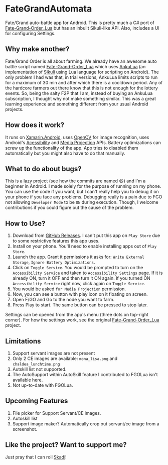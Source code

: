 # FateGrandAutomata
Fate/Grand auto-battle app for Android.
This is pretty much a C# port of [Fate-Grand-Order_Lua][FGOLua] but has an inbuilt Sikuli-like API.
Also, includes a UI for configuring Settings.

## Why make another?
Fate/Grand Order is all about farming.
We already have an awesome auto battle script named [Fate-Grand-Order_Lua][FGOLua] which uses [AnkuLua](https://ankulua.boards.net/) (an implementation of [Sikuli](http://doc.sikuli.org/sikuli-script-index.html) using Lua language for scripting on Android).
The only problem I had was that, in trial versions, AnkuLua limits scripts to run for a maximum of 30 min and after which there is a cooldown period.
Any of the hardcore farmers out there know that this is not enough for the lottery events.
So, being the salty F2P that I am, instead of buying an AnkuLua subscription, I thought why not make something similar.
This was a great learning experience and something different from your usual Android projects.

## How does it work?
It runs on [Xamarin.Android](https://docs.microsoft.com/en-us/xamarin/android/), uses [OpenCV](https://opencv.org/) for image recognition, uses Android's [Acessibility](https://developer.android.com/guide/topics/ui/accessibility) and [Media Projection](https://developer.android.com/reference/android/media/projection/MediaProjection) APIs.
Battery optimizations can screw up the functionality of the app. App tries to disabled them automatically but you might also have to do that manually.

## What to do about bugs?
This is a lazy project (see how the commits are named :laughing:) and I'm a beginner in Android.
I made solely for the purpose of running on my phone.
You can use the code if you want, but I can't really help you to debug it on your phone if you face any problems.
Debugging really is a pain due to FGO not allowing `Developer Mode` to be `ON` during execution.
Though, I welcome contributions if you could figure out the cause of the problem.

## How to Use?
1. Download from [GitHub Releases](https://github.com/MathewSachin/FateGrandAutomata/releases/). I can't put this app on `Play Store` due to some restrictive features this app uses.
2. Install on your phone. You'll need to enable installing apps out of `Play Store`.
3. Launch the app. Grant it permissions it asks for: `Write External Storage`, `Ignore Battery Optimizations`.
4. Click on `Toggle Service`. You would be prompted to turn on the `Accessibility Service` and taken to `Accessibility Settings` page.
   If it is already ON, turn it OFF and then turn it ON again.
   If you turned ON `Accessibility Service` right now, click again on `Toggle Service`.
5. You would be asked `for Media Projection` permission.
6. Now, you can see a button with play icon on it floating on screen.
7. Open F/GO and Go to the node you want to farm.
8. Press Play to start. The same button can be pressed to stop later.

Settings can be opened from the app's menu (three dots on top-right corner).
For how the settings work, see the original [Fate-Grand-Order_Lua][FGOLua] project.

## Limitations
1. Support servant images are not present
2. Only 2 CE images are available: `mona_lisa.png` and `chaldea_lunchtime.png`
3. Autskill list not supported.
4. The AutoSupport within AutoSkill feature I contributed to FGOLua isn't available here.
4. Not up-to-date with FGOLua.

## Upcoming Features
1. File picker for Support Servant/CE images.
2. Autoskill list
3. Support image maker? Automatically crop out servant/ce image from a screenshot.

## Like the project? Want to support me?
Just pray that I can roll [Skadi](https://gamepress.gg/grandorder/servant/scathachskadi)!

[FGOLua]: https://github.com/29988122/Fate-Grand-Order_Lua